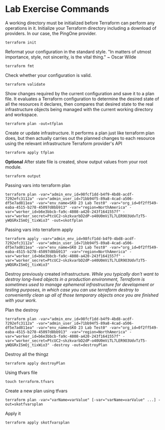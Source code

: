 # Lab Exercise Commands

A working directory must be initialized before Terraform can perform any operations in it. Initialize your Terraform directory including a download of providers. In our case, the PingOne provider.

    terraform init

Reformat your configuration in the standard style.
"In matters of utmost importance, style, not sincerity, is the vital thing."
~ Oscar Wilde

    terraform fmt

Check whether your configuration is valid.

    terraform validate

Show changes required by the current configuration and save it to a plan file. It evaluates a Terraform configuration to determine the desired state of all the resources it declares, then compares that desired state to the real infrastructure objects being managed with the current working directory and workspace.

    terraform plan -out=tfplan

Create or update infrastructure. It performs a plan just like terraform plan does, but then actually carries out the planned changes to each resource using the relevant infrastructure Terraform provider's API

    terraform apply tfplan

**Optional** After state file is created, show output values from your root module.

    terraform output

Passing vars into terraform plan

    terraform plan -var="admin_env_id=98fcf1dd-b4f9-4bd8-acdf-7292efc3112a" -var="admin_user_id=71bb94f5-89a8-4cad-a506-df5e7ad811ea" -var="env_name=SKO 23 Lab Test0" -var="org_id=0f2ff549-eaba-4515-b278-45097d8bb913" -var="region=NorthAmerica" -var="worker_id=b6e3bbcb-fa9c-4808-a420-243f1641557f" -var="worker_secret=PtcUC2~skzkvarbD2dP-o40U0mViTL7LER9O3UdvTzT5-yWQGRxISmOj_tixWio3" -out=skotfplan

Passing vars into terraform apply

    terraform apply -var="admin_env_id=98fcf1dd-b4f9-4bd8-acdf-7292efc3112a" -var="admin_user_id=71bb94f5-89a8-4cad-a506-df5e7ad811ea" -var="env_name=SKO 23 Lab Test0" -var="org_id=0f2ff549-eaba-4515-b278-45097d8bb913" -var="region=NorthAmerica" -var="worker_id=b6e3bbcb-fa9c-4808-a420-243f1641557f" -var="worker_secret=PtcUC2~skzkvarbD2dP-o40U0mViTL7LER9O3UdvTzT5-yWQGRxISmOj_tixWio3"

Destroy previously created infrastructure. *While you typically don't want to destroy long-lived objects in a production environment, Terraform is sometimes used to manage ephemeral infrastructure for development or testing purposes, in which case you can use terraform destroy to conveniently clean up all of those temporary objects once you are finished with your work.*

Plan the destroy

    terraform plan -var="admin_env_id=98fcf1dd-b4f9-4bd8-acdf-7292efc3112a" -var="admin_user_id=71bb94f5-89a8-4cad-a506-df5e7ad811ea" -var="env_name=SKO 23 Lab Test0" -var="org_id=0f2ff549-eaba-4515-b278-45097d8bb913" -var="region=NorthAmerica" -var="worker_id=b6e3bbcb-fa9c-4808-a420-243f1641557f" -var="worker_secret=PtcUC2~skzkvarbD2dP-o40U0mViTL7LER9O3UdvTzT5-yWQGRxISmOj_tixWio3" -destroy -out=destroyPlan

Destroy all the thingz

    terraform apply destroyPlan

Using tfvars file

    touch terraform.tfvars

Create a new plan using tfvars

    terraform plan -var="varName=varValue" [-var="varName=varValue" ...] -out=skotfvarsplan

Apply it

    terraform apply skotfvarsplan


